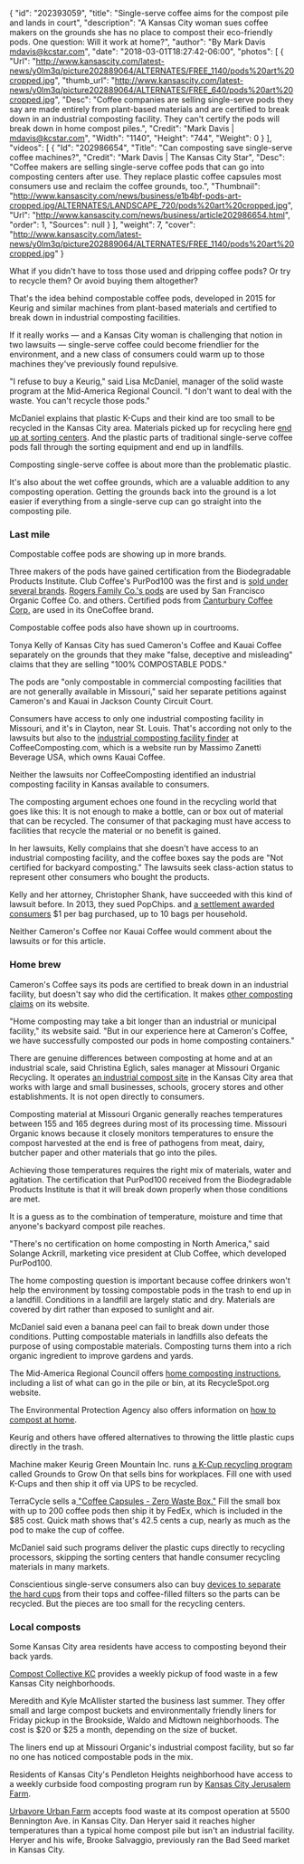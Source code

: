 {
  "id": "202393059",
  "title": "Single-serve coffee aims for the compost pile and lands in court",
  "description": "A Kansas City woman sues coffee makers on the grounds she has no place to compost their eco-friendly pods. One question: Will it work at home?",
  "author": "By Mark Davis mdavis@kcstar.com",
  "date": "2018-03-01T18:27:42-06:00",
  "photos": [
    {
      "Url": "http://www.kansascity.com/latest-news/y0lm3q/picture202889064/ALTERNATES/FREE_1140/pods%20art%20cropped.jpg",
      "thumb_url": "http://www.kansascity.com/latest-news/y0lm3q/picture202889064/ALTERNATES/FREE_640/pods%20art%20cropped.jpg",
      "Desc": "Coffee companies are selling single-serve pods they say are made entirely from plant-based materials and are certified to break down in an industrial composting facility. They can't certify the pods will break down in home compost piles.",
      "Credit": "Mark Davis | mdavis@kcstar.com",
      "Width": "1140",
      "Height": "744",
      "Weight": 0
    }
  ],
  "videos": [
    {
      "Id": "202986654",
      "Title": "Can composting save single-serve coffee machines?",
      "Credit": "Mark Davis | The Kansas City Star",
      "Desc": "Coffee makers are selling single-serve coffee pods that can go into composting centers after use. They replace plastic coffee capsules most consumers use and reclaim the coffee grounds, too.",
      "Thumbnail": "http://www.kansascity.com/news/business/e1b4bf-pods-art-cropped.jpg/ALTERNATES/LANDSCAPE_720/pods%20art%20cropped.jpg",
      "Url": "http://www.kansascity.com/news/business/article202986654.html",
      "order": 1,
      "Sources": null
    }
  ],
  "weight": 7,
  "cover": "http://www.kansascity.com/latest-news/y0lm3q/picture202889064/ALTERNATES/FREE_1140/pods%20art%20cropped.jpg"
}

<p>What if you didn't have to toss those used and dripping coffee pods? Or try to recycle them? Or avoid buying them altogether?</p><p>That's the idea behind compostable coffee pods, developed in 2015 for Keurig and similar machines from plant-based materials and certified to break down in industrial composting facilities.</p><p>If it really works — and a Kansas City woman is challenging that notion in two lawsuits — single-serve coffee could become friendlier for the environment, and a new class of consumers could warm up to those machines they've previously found repulsive.</p><p>"I refuse to buy a Keurig," said Lisa McDaniel, manager of the solid waste program at the Mid-America Regional Council. "I don't want to deal with the waste. You can't recycle those pods."</p><p>McDaniel explains that plastic K-Cups and their kind are too small to be recycled in the Kansas City area. Materials picked up for recycling here <a href="http://www.kansascity.com/news/business/article118611488.html" target="_blank">end up at sorting centers</a>. And the plastic parts of traditional single-serve coffee pods fall through the sorting equipment and end up in landfills.</p><p>Composting single-serve coffee is about more than the problematic plastic.</p><p>It's also about the wet coffee grounds, which are a valuable addition to any composting operation. Getting the grounds back into the ground is a lot easier if everything from a single-serve cup can go straight into the composting pile.</p><h3>Last mile</h3><p>Compostable coffee pods are showing up in more brands.</p><p>Three makers of the pods have gained certification from the Biodegradable Products Institute. Club Coffee's PurPod100 was the first and is <a href="http://products.bpiworld.org/companies/club-coffee-purpod-100" target="_blank">sold under several brands</a>. <a href="http://products.bpiworld.org/companies/jbr-inc" target="_blank">Rogers Family Co.'s pods</a> are used by San Francisco Organic Coffee Co. and others. Certified pods from <a href="http://products.bpiworld.org/companies/canterbury-coffee-corporation" target="_blank">Canturbury Coffee Corp.</a> are used in its OneCoffee brand.</p><p>Compostable coffee pods also have shown up in courtrooms.</p><p>Tonya Kelly of Kansas City has sued Cameron's Coffee and Kauai Coffee separately on the grounds that they make "false, deceptive and misleading" claims that they are selling "100% COMPOSTABLE PODS."</p><p>The pods are "only compostable in commercial composting facilities that are not generally available in Missouri," said her separate petitions against Cameron's and Kauai in Jackson County Circuit Court.</p><p>Consumers have access to only one industrial composting facility in Missouri, and it's in Clayton, near St. Louis. That's according not only to the lawsuits but also to the <a href="http://www.coffeecomposting.com/find-a-program/" target="_blank">industrial composting facility finder</a> at CoffeeComposting.com, which is a website run by Massimo Zanetti Beverage USA, which owns Kauai Coffee.</p><p>Neither the lawsuits nor CoffeeComposting identified an industrial composting facility in Kansas available to consumers.</p><p>The composting argument echoes one found in the recycling world that goes like this: It is not enough to make a bottle, can or box out of material that can be recycled. The consumer of that packaging must have access to facilities that recycle the material or no benefit is gained.</p><p>In her lawsuits, Kelly complains that she doesn't have access to an industrial composting facility, and the coffee boxes say the pods are "Not certified for backyard composting." The lawsuits seek class-action status to represent other consumers who bought the products.</p><p>Kelly and her attorney, Christopher Shank, have succeeded with this kind of lawsuit before. In 2013, they sued PopChips. and <a href="https://topclassactions.com/lawsuit-settlements/closed-settlements/14557-popchips-snack-products-class-action-lawsuit-settlement/" target="_self">a settlement awarded consumers</a> $1 per bag purchased, up to 10 bags per household.<br /></p><p>Neither Cameron's Coffee nor Kauai Coffee would comment about the lawsuits or for this article.</p><h3>Home brew</h3><p>Cameron's Coffee says its pods are certified to break down in an industrial facility, but doesn't say who did the certification. It makes <a href="http://www.cameronscoffee.com/blog/your-favorite-pods-now-100-compostable/" target="_blank">other composting claims</a> on its website.</p><p>"Home composting may take a bit longer than an industrial or municipal facility," its website said. "But in our experience here at Cameron's Coffee, we have successfully composted our pods in home composting containers."</p><p>There are genuine differences between composting at home and at an industrial scale, said Christina Eglich, sales manager at Missouri Organic Recycling. It operates <a href="https://www.missouriorganic.com/food-waste-recycling/" target="_blank">an industrial compost site</a> in the Kansas City area that works with large and small businesses, schools, grocery stores and other establishments. It is not open directly to consumers.</p><p>Composting material at Missouri Organic generally reaches temperatures between 155 and 165 degrees during most of its processing time. Missouri Organic knows because it closely monitors temperatures to ensure the compost harvested at the end is free of pathogens from meat, dairy, butcher paper and other materials that go into the piles.</p><p>Achieving those temperatures requires the right mix of materials, water and agitation. The certification that PurPod100 received from the Biodegradable Products Institute is that it will break down properly when those conditions are met.</p><p>It is a guess as to the combination of temperature, moisture and time that anyone's backyard compost pile reaches.</p><p>"There's no certification on home composting in North America," said Solange Ackrill, marketing vice president at Club Coffee, which developed PurPod100. </p><p>The home composting question is important because coffee drinkers won't help the environment by tossing compostable pods in the trash to end up in a landfill. Conditions in a landfill are largely static and dry. Materials are covered by dirt rather than exposed to sunlight and air.<br /></p><p>McDaniel said even a banana peel can fail to break down under those conditions. Putting compostable materials in landfills also defeats the purpose of using compostable materials. Composting turns them into a rich organic ingredient to improve gardens and yards.</p><p>The Mid-America Regional Council offers <a href="http://www.recyclespot.org/Recycle-More/Compost-Yard-Waste.aspx" target="_blank">home composting instructions</a>, including a list of what can go in the pile or bin, at its RecycleSpot.org website.</p><p>The Environmental Protection Agency also offers information on <a href="https://www.epa.gov/recycle/composting-home" target="_blank">how to compost at home</a>.</p><p>Keurig and others have offered alternatives to throwing the little plastic cups directly in the trash.</p><p>Machine maker Keurig Green Mountain Inc. runs <a href="https://www.groundstogrowon.com/keurig/home.html;jsessionid=8740361C85F26FDB23F2DB13DFC5E7BA.worker1" target="_blank">a K-Cup recycling program</a> called Grounds to Grow On that sells bins for workplaces. Fill one with used K-Cups and then ship it off via UPS to be recycled.</p><p>TerraCycle sells a<a href="https://zerowasteboxes.terracycle.com/products/coffee-discs-zero-waste-boxes?variant=379196787" target="_blank"> "Coffee Capsules - Zero Waste Box."</a> Fill the small box with up to 200 coffee pods then ship it by FedEx, which is included in the $85 cost. Quick math shows that's 42.5 cents a cup, nearly as much as the pod to make the cup of coffee.</p><p>McDaniel said such programs deliver the plastic cups directly to recycling processors, skipping the sorting centers that handle consumer recycling materials in many markets.</p><p>Conscientious single-serve consumers also can buy <a href="https://www.recycleacup.com/how-it-works/" target="_blank">devices to separate the hard cups</a> from their tops and coffee-filled filters so the parts can be recycled. But the pieces are too small for the recycling centers.</p><h3>Local composts</h3><p>Some Kansas City area residents have access to composting beyond their back yards.</p><p><a href="https://www.compostcollectivekc.com/aboutus" target="_blank">Compost Collective KC</a> provides a weekly pickup of food waste in a few Kansas City neighborhoods.</p><p>Meredith and Kyle McAllister started the business last summer. They offer small and large compost buckets and environmentally friendly liners for Friday pickup in the Brookside, Waldo and Midtown neighborhoods. The cost is $20 or $25 a month, depending on the size of bucket.</p><p>The liners end up at Missouri Organic's industrial compost facility, but so far no one has noticed compostable pods in the mix.</p><p></p><p>Residents of Kansas City's Pendleton Heights neighborhood have access to a weekly curbside food composting program run by <a href="http://www.jerusalemfarm.org/compost.php" target="_blank">Kansas City Jerusalem Farm</a>.</p><p><a href="http://www.urbavorefarm.com/" target="_blank">Urbavore Urban Farm</a> accepts food waste at its compost operation at 5500 Bennington Ave. in Kansas City. Dan Heryer said it reaches higher temperatures than a typical home compost pile but isn't an industrial facility. Heryer and his wife, Brooke Salvaggio, previously ran the Bad Seed market in Kansas City.</p><p><br /></p>

